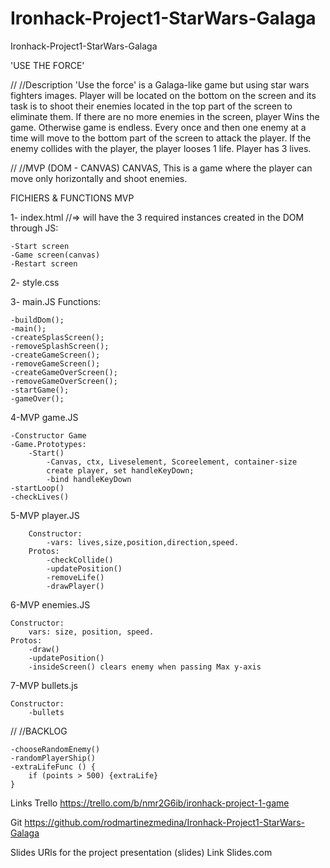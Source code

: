 # Ironhack-Project1-StarWars-Galaga
Ironhack-Project1-StarWars-Galaga

'USE THE FORCE'

//
//Description
'Use the force' is a Galaga-like game but using star wars fighters images. 
Player will be located on the bottom on the screen and its task is to shoot their enemies located in the top part of the screen to eliminate them. 
If there are no more enemies in the screen, player Wins the game. Otherwise game is endless.
Every once and then one enemy at a time will move to the bottom part of the screen to attack the player. If the enemy collides with the player, the player looses 1 life.
Player has 3 lives. 


//
//MVP (DOM - CANVAS)
CANVAS, This is a game where the player can move only horizontally and shoot enemies.


FICHIERS & FUNCTIONS
MVP

1-
index.html //=> will have the 3 required instances created in the DOM through JS: 
```
-Start screen
-Game screen(canvas)
-Restart screen
```

2-
style.css

3-
main.JS
	Functions:
```
-buildDom(); 
-main(); 
-createSplasScreen(); 
-removeSplashScreen(); 
-createGameScreen(); 
-removeGameScreen(); 
-createGameOverScreen(); 
-removeGameOverScreen(); 
-startGame(); 
-gameOver();
```

4-MVP
game.JS
```
-Constructor Game
-Game.Prototypes:
	-Start()
		-Canvas, ctx, Liveselement, Scoreelement, container-size
		create player, set handleKeyDown;
		-bind handleKeyDown
-startLoop()
-checkLives()
```

5-MVP
player.JS
```
	Constructor:
		-vars: lives,size,position,direction,speed.
	Protos:
		-checkCollide()
		-updatePosition()
		-removeLife()
		-drawPlayer()
```

6-MVP
enemies.JS
```
Constructor:
	vars: size, position, speed.
Protos:
	-draw()
	-updatePosition()
	-insideScreen() clears enemy when passing Max y-axis
```

7-MVP
bullets.js
```
Constructor: 
	-bullets
```


//
//BACKLOG

```
-chooseRandomEnemy()
-randomPlayerShip()
-extraLifeFunc () {
	if (points > 500) {extraLife}
}
```


Links
Trello
https://trello.com/b/nmr2G6ib/ironhack-project-1-game

Git
https://github.com/rodmartinezmedina/Ironhack-Project1-StarWars-Galaga

Slides
URls for the project presentation (slides) Link Slides.com